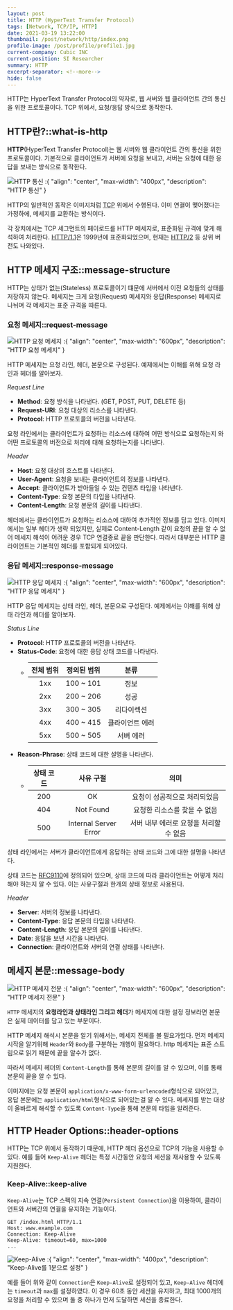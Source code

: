 ```yaml
---
layout: post
title: HTTP (HyperText Transfer Protocol)
tags: [Network, TCP/IP, HTTP]
date: 2021-03-19 13:22:00
thumbnail: /post/network/http/index.png
profile-image: /post/profile/profile1.jpg
current-company: Cubic INC
current-position: SI Researcher
summary: HTTP
excerpt-separator: <!--more-->
hide: false
---
```

HTTP는 HyperText Transfer Protocol의 약자로, 웹 서버와 웹 클라이언트 간의 통신을 위한 프로토콜이다.
TCP 위에서, 요청/응답 방식으로 동작한다.
<!--more-->
## HTTP란?::what-is-http

**HTTP**(HyperText Transfer Protocol)는 웹 서버와 웹 클라이언트 간의 통신을 위한 프로토콜이다.
기본적으로 클라이언트가 서버에 요청을 보내고, 서버는 요청에 대한 응답을 보내는 방식으로 동작한다.

![HTTP 통신](/post/network/http/index.png)
:{ "align": "center", "max-width": "400px", "description": "HTTP 통신" }

HTTP의 일반적인 동작은 이미지처럼  [TCP](/docs/network/tcp-ip/transport-layer#tcp-3-way-handshake) 위에서 수행된다.
이미 연결이 맺어졌다는 가정하에, 메세지를 교환하는 방식이다.

각 장치에서는 TCP 세그먼트의 페이로드를 HTTP 메세지로, 표준화된 규격에 맞게 해석하여 처리한다.
[HTTP/1.1](https://www.rfc-editor.org/info/rfc2616)은 1999년에 표준화되었으며, 현재는 [HTTP/2](https://www.rfc-editor.org/info/rfc7540) 등 상위 버전도 나와있다.

## HTTP 메세지 구조::message-structure

HTTP는 상태가 없는(Stateless) 프로토콜이기 떄문에 서버에서 이전 요청들의 상태를 저장하지 않는다. 
메세지는 크게 요청(Request) 메세지와 응답(Response) 메세지로 나뉘며 각 메세지는 표준 규격을 따른다.

### 요청 메세지::request-message

![HTTP 요청 메세지](/post/network/http/request-format.png)
:{ "align": "center", "max-width": "600px", "description": "HTTP 요청 메세지" }

HTTP 메세지는 요청 라인, 헤더, 본문으로 구성된다. 예제에서는 이해를 위해 요청 라인과 헤더를 알아보자.

*Request Line*

* **Method**: 요청 방식을 나타낸다. (GET, POST, PUT, DELETE 등)
* **Request-URI**: 요청 대상의 리소스를 나타낸다.
* **Protocol**: HTTP 프로토콜의 버전을 나타낸다.

요청 라인에서는 클라이언트가 요청하는 리소스에 대하여 어떤 방식으로 요청하는지 와 어떤 프로토콜의 버전으로 처리에 대해 요청하는지를 나타낸다. 

*Header*

* **Host**: 요청 대상의 호스트를 나타낸다.
* **User-Agent**: 요청을 보내는 클라이언트의 정보를 나타낸다.
* **Accept**: 클라이언트가 받아들일 수 있는 컨텐츠 타입을 나타낸다.
* **Content-Type**: 요청 본문의 타입을 나타낸다.
* **Content-Length**: 요청 본문의 길이를 나타낸다.

헤더에서는 클라이언트가 요청하는 리소스에 대하여 추가적인 정보를 담고 있다. 
이미지에서는 일부 헤더가 생략 되었지만, 실제로 Content-Length 같이 요청의 끝을 알 수 없어 메세지 해석이 어려운 경우 TCP 연결종료 끝을 판단한다.
따라서 대부분은 HTTP 클라이언트는 기본적인 헤더를 포함되게 되어있다.


### 응답 메세지::response-message

![HTTP 응답 메세지](/post/network/http/response-format.png)
:{ "align": "center", "max-width": "600px", "description": "HTTP 응답 메세지" }

HTTP 응답 메세지는 상태 라인, 헤더, 본문으로 구성된다. 예제에서는 이해를 위해 상태 라인과 헤더를 알아보자.

*Status Line*

* **Protocol**: HTTP 프로토콜의 버전을 나타낸다.
* **Status-Code**: 요청에 대한 응답 상태 코드를 나타낸다.
  * | 전체 범위 | 정의된 범위 | 분류 |
    |:---:|:---:|:---:|
    | 1xx | 100 ~ 101 | 정보 |
    | 2xx | 200 ~ 206 | 성공 |
    | 3xx | 300 ~ 305 | 리다이렉션 |
    | 4xx | 400 ~ 415 | 클라이언트 에러 |
    | 5xx | 500 ~ 505 | 서버 에러 |
* **Reason-Phrase**: 상태 코드에 대한 설명을 나타낸다.
  * | 상태 코드 | 사유 구절 | 의미 |
    |:---:|:---:|:---:|
    | 200 | OK | 요청이 성공적으로 처리되었음 |
    | 404 | Not Found | 요청한 리소스를 찾을 수 없음 |
    | 500 | Internal Server Error | 서버 내부 에러로 요청을 처리할 수 없음 |

상태 라인에서는 서버가 클라이언트에게 응답하는 상태 코드와 그에 대한 설명을 나타낸다.  

상태 코드는 [RFC9110](https://www.rfc-editor.org/rfc/rfc9110.html#name-status-codes)에 정의되어 있으며, 상태 코드에 따라 클라이언트는 어떻게 처리해야 하는지 알 수 있다.
이는 사유구절과 한개의 상태 정보로 사용된다. 

*Header*

* **Server**: 서버의 정보를 나타낸다.
* **Content-Type**: 응답 본문의 타입을 나타낸다.
* **Content-Length**: 응답 본문의 길이를 나타낸다.
* **Date**: 응답을 보낸 시간을 나타낸다.
* **Connection**: 클라이언트와 서버의 연결 상태를 나타낸다.

## 메세지 본문::message-body

![HTTP 메세지 전문](/post/network/http/http-message.png)
:{ "align": "center", "max-width": "600px", "description": "HTTP 메세지 전문" }

`HTTP` 메세지의 **요청라인과 상태라인 그리고 헤더**가 메세지에 대한 설정 정보라면 본문은 실제 데이터를 담고 있는 부분이다.

HTTP 메세지 해석시 본문을 알기 위해서는, 메세지 전체를 볼 필요가있다. 
먼저 메세지 시작을 알기위해 `Header`와 `Body`를 구분하는 개행이 필요하다. http 메세지는 표준 스트림으로 읽기 때문에 끝을 알수가 없다.

따라서 메세지 헤더의 `Content-Length`를 통해 본문의 길이를 알 수 있으며, 이를 통해 본문의 끝을 알 수 있다.

이미지에는 요청 본문이 `application/x-www-form-urlencoded`형식으로 되어있고, 응답 본문에는 `application/html`형식으로 되어있는걸 알 수 있다.
메세지를 받는 대상이 올바르게 해석할 수 있도록 `Content-Type`을 통해 본문의 타입을 알려준다.


## HTTP Header Options::header-options

HTTP는 TCP 위에서 동작하기 때문에, HTTP 헤더 옵션으로 TCP의 기능을 사용할 수 있다.
예를 들어 `Keep-Alive` 헤더는 특정 시간동안 요청의 세션을 재사용할 수 있도록 지원한다.  

### Keep-Alive::keep-alive

`Keep-Alive`는 TCP 스펙의 지속 연결(`Persistent Connection`)을 이용하여, 클라이언트와 서버간의 연결을 유지하는 기능이다.

```http
GET /index.html HTTP/1.1
Host: www.example.com
Connection: Keep-Alive
Keep-Alive: timeout=60, max=1000
...
```

![Keep-Alive](/post/network/http/keep-alive.png)
:{ "align": "center", "max-width": "400px", "description": "Keep-Alive를 1분으로 설정" }

예를 들어 위와 같이 `Connection`은 `Keep-Alive`로 설정되어 있고, `Keep-Alive` 헤더에는 `timeout`과 `max`를 설정하였다.
이 경우 60초 동안 세션을 유지하고, 최대 1000개의 요청을 처리할 수 있으며 둘 중 하나가 먼저 도달하면 세션을 종료한다.
